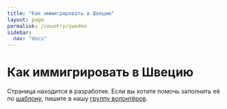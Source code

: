 ```yaml
---
title: "Как иммигрировать в Швецию"
layout: page
permalink: /country/sweden
sidebar:
  nav: "docs"
---
```


# Как иммигрировать в Швецию

Страница находится в разработке. Если вы хотите помочь заполнить её по [шаблону](/template), пишите в нашу [группу волонтёров](https://t.me/+FHi3FnJaoWJkMDAx).
